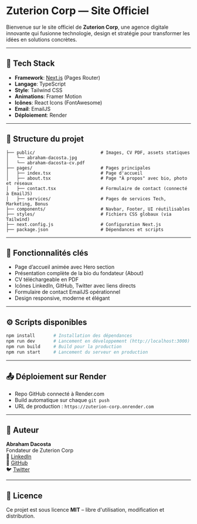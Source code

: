 # Zuterion Corp — Site Officiel

Bienvenue sur le site officiel de **Zuterion Corp**, une agence digitale innovante qui fusionne technologie, design et stratégie pour transformer les idées en solutions concrètes.

---

## 🚀 Tech Stack
- **Framework**: [Next.js](https://nextjs.org/) (Pages Router)
- **Langage**: TypeScript
- **Style**: Tailwind CSS
- **Animations**: Framer Motion
- **Icônes**: React Icons (FontAwesome)
- **Email**: EmailJS
- **Déploiement**: Render

---

## 📁 Structure du projet

```
├── public/                         # Images, CV PDF, assets statiques
│   └── abraham-dacosta.jpg
│   └── abraham-dacosta-cv.pdf
├── pages/                          # Pages principales
│   ├── index.tsx                   # Page d'accueil
│   ├── about.tsx                   # Page "À propos" avec bio, photo et réseaux
│   ├── contact.tsx                 # Formulaire de contact (connecté à EmailJS)
│   ├── services/                   # Pages de services Tech, Marketing, Bonus
├── components/                     # Navbar, Footer, UI réutilisables
├── styles/                         # Fichiers CSS globaux (via Tailwind)
├── next.config.js                  # Configuration Next.js
├── package.json                    # Dépendances et scripts
```

---

## 📸 Fonctionnalités clés
- Page d’accueil animée avec Hero section
- Présentation complète de la bio du fondateur (About)
- CV téléchargeable en PDF
- Icônes LinkedIn, GitHub, Twitter avec liens directs
- Formulaire de contact EmailJS opérationnel
- Design responsive, moderne et élégant

---

## ⚙️ Scripts disponibles

```bash
npm install       # Installation des dépendances
npm run dev       # Lancement en développement (http://localhost:3000)
npm run build     # Build pour la production
npm run start     # Lancement du serveur en production
```

---

## 📤 Déploiement sur Render
- Repo GitHub connecté à Render.com
- Build automatique sur chaque `git push`
- URL de production : `https://zuterion-corp.onrender.com`

---

## 👤 Auteur
**Abraham Dacosta**  
Fondateur de Zuterion Corp  
💼 [LinkedIn](https://www.linkedin.com/in/abrahamdacosta)  
🐙 [GitHub](https://github.com/AbrahamDacosta)  
🐦 [Twitter](https://twitter.com/abrahamdacosta)

---

## 📃 Licence
Ce projet est sous licence **MIT** – libre d'utilisation, modification et distribution.